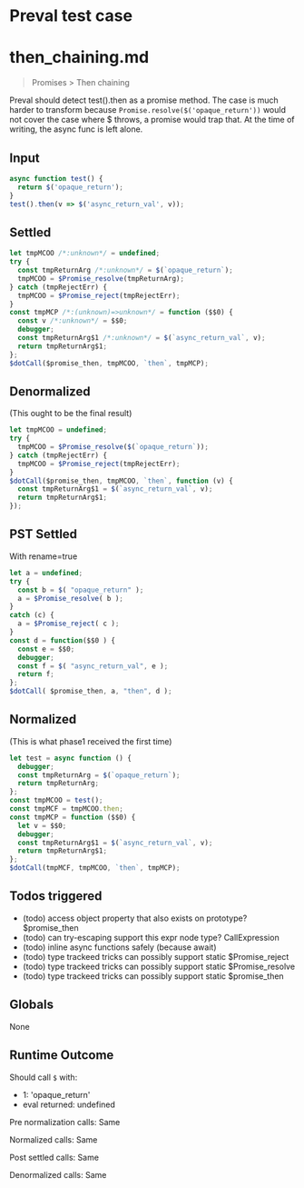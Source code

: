 # Preval test case

# then_chaining.md

> Promises > Then chaining

Preval should detect test().then as a promise method.
The case is much harder to transform because `Promise.resolve($('opaque_return'))` would not cover the case where $ throws, a promise would trap that.
At the time of writing, the async func is left alone.

## Input

`````js filename=intro
async function test() {
  return $('opaque_return');
}
test().then(v => $('async_return_val', v));
`````


## Settled


`````js filename=intro
let tmpMCOO /*:unknown*/ = undefined;
try {
  const tmpReturnArg /*:unknown*/ = $(`opaque_return`);
  tmpMCOO = $Promise_resolve(tmpReturnArg);
} catch (tmpRejectErr) {
  tmpMCOO = $Promise_reject(tmpRejectErr);
}
const tmpMCP /*:(unknown)=>unknown*/ = function ($$0) {
  const v /*:unknown*/ = $$0;
  debugger;
  const tmpReturnArg$1 /*:unknown*/ = $(`async_return_val`, v);
  return tmpReturnArg$1;
};
$dotCall($promise_then, tmpMCOO, `then`, tmpMCP);
`````


## Denormalized
(This ought to be the final result)

`````js filename=intro
let tmpMCOO = undefined;
try {
  tmpMCOO = $Promise_resolve($(`opaque_return`));
} catch (tmpRejectErr) {
  tmpMCOO = $Promise_reject(tmpRejectErr);
}
$dotCall($promise_then, tmpMCOO, `then`, function (v) {
  const tmpReturnArg$1 = $(`async_return_val`, v);
  return tmpReturnArg$1;
});
`````


## PST Settled
With rename=true

`````js filename=intro
let a = undefined;
try {
  const b = $( "opaque_return" );
  a = $Promise_resolve( b );
}
catch (c) {
  a = $Promise_reject( c );
}
const d = function($$0 ) {
  const e = $$0;
  debugger;
  const f = $( "async_return_val", e );
  return f;
};
$dotCall( $promise_then, a, "then", d );
`````


## Normalized
(This is what phase1 received the first time)

`````js filename=intro
let test = async function () {
  debugger;
  const tmpReturnArg = $(`opaque_return`);
  return tmpReturnArg;
};
const tmpMCOO = test();
const tmpMCF = tmpMCOO.then;
const tmpMCP = function ($$0) {
  let v = $$0;
  debugger;
  const tmpReturnArg$1 = $(`async_return_val`, v);
  return tmpReturnArg$1;
};
$dotCall(tmpMCF, tmpMCOO, `then`, tmpMCP);
`````


## Todos triggered


- (todo) access object property that also exists on prototype? $promise_then
- (todo) can try-escaping support this expr node type? CallExpression
- (todo) inline async functions safely (because await)
- (todo) type trackeed tricks can possibly support static $Promise_reject
- (todo) type trackeed tricks can possibly support static $Promise_resolve
- (todo) type trackeed tricks can possibly support static $promise_then


## Globals


None


## Runtime Outcome


Should call `$` with:
 - 1: 'opaque_return'
 - eval returned: undefined

Pre normalization calls: Same

Normalized calls: Same

Post settled calls: Same

Denormalized calls: Same

